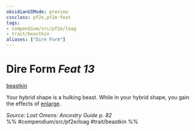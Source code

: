 ```yaml
---
obsidianUIMode: preview
cssclass: pf2e,pf2e-feat
tags:
- compendium/src/pf2e/loag
- trait/beastkin
aliases: ["Dire Form"]
---
```

# Dire Form  *Feat 13*  
[beastkin](beastkin-loag.md "Beastkin Ancestry & Heritage Trait")  


Your hybrid shape is a hulking beast. While in your hybrid shape, you gain the effects of [enlarge](enlarge.md).

*Source: Lost Omens: Ancestry Guide p. 82*  
%% #compendium/src/pf2e/loag #trait/beastkin %%